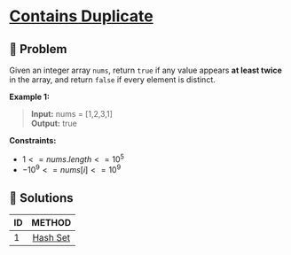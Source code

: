 # [Contains Duplicate](https://leetcode.com/problems/contains-duplicate/)

## 🚨 Problem
<!-- Explanation of problem. -->
Given an integer array `nums`, return `true` if any value appears **at least twice** in the array, and return `false` if every element is distinct.

**Example 1:**
<!-- An example of problem. -->

>**Input:** nums = \[1,2,3,1\] </br> <!-- Input example. -->
**Output:** true </br> <!-- Output example. -->

**Constraints:**
<!-- Constraints of problem. -->
- $1 <= nums.length <= 10^5$
- $-10^9 <= nums[i] <= 10^9$

## 🔐 Solutions
<!-- Solutions of problem and their links. -->

| ID  |         METHOD          |
| :-- | :---------------------: |
| 1   | [Hash Set](1-answer.md) |

